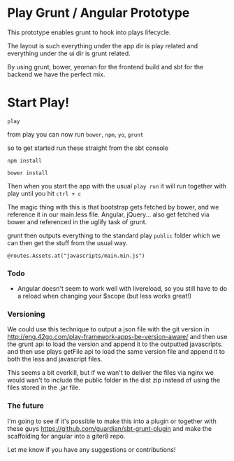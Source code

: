 # Play Grunt / Angular Prototype

This prototype enables grunt to hook into plays lifecycle.

The layout is such everything under the app dir is play related and everything under the ui dir is grunt related.

By using grunt, bower, yeoman for the frontend build and sbt for the backend we have the perfect mix.


# Start Play!

    play

from play you can now run `bower`, `npm`, `yo`, `grunt`

so to get started run these straight from the sbt console

    npm install

    bower install

Then when you start the app with the usual `play run`
it will run together with play until you hit `ctrl + c`

The magic thing with this is that bootstrap gets fetched by bower, and we reference it in our main.less file.
Angular, jQuery... also get fetched via bower and referenced in the uglify task of grunt.

grunt then outputs everything to the standard play `public` folder which we can then get the stuff from the usual way.

    @routes.Assets.at("javascripts/main.min.js")


### Todo

* Angular doesn't seem to work well with livereload, so you still have to do a reload when changing your $scope (but less works great!)

### Versioning
We could use this technique to output a json file with the git version in <http://eng.42go.com/play-framework-apps-be-version-aware/> and then use the grunt api
to load the version and append it to the outputted javascripts. and then use plays getFile api to load the same version file and append it to both the less and javascript files.

This seems a bit overkill, but if we wan't to deliver the files via nginx we would wan't to include the public folder in the dist zip instead of using the files stored in the .jar file.


### The future

I'm going to see if it's possible to make this into a plugin or together with these guys <https://github.com/guardian/sbt-grunt-plugin>
and make the scaffolding for angular into a giter8 repo.

Let me know if you have any suggestions or contributions!
